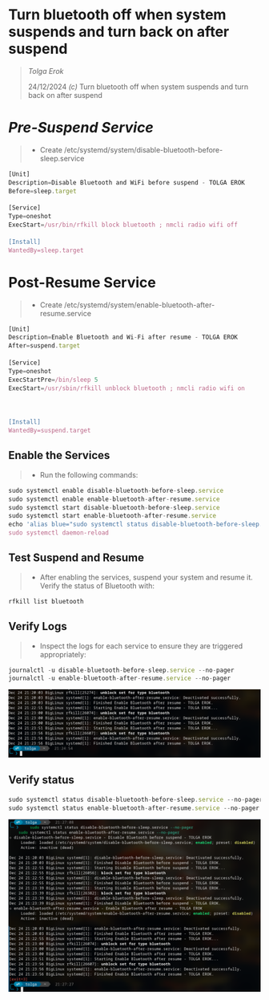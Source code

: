 # Turn bluetooth off when system suspends and turn back on after suspend

> *Tolga Erok*
>
> 24/12/2024
> *(c)* Turn bluetooth off when system suspends and turn back on after suspend

# ***Pre-Suspend Service***

> - Create /etc/systemd/system/disable-bluetooth-before-sleep.service

``` js
[Unit]
Description=Disable Bluetooth and WiFi before suspend - TOLGA EROK
Before=sleep.target

[Service]
Type=oneshot
ExecStart=/usr/bin/rfkill block bluetooth ; nmcli radio wifi off

[Install]
WantedBy=sleep.target
```

# Post-Resume Service

> - Create /etc/systemd/system/enable-bluetooth-after-resume.service

``` js
[Unit]
Description=Enable Bluetooth and Wi-Fi after resume - TOLGA EROK
After=suspend.target

[Service]
Type=oneshot
ExecStartPre=/bin/sleep 5
ExecStart=/usr/sbin/rfkill unblock bluetooth ; nmcli radio wifi on



[Install]
WantedBy=suspend.target
```

## Enable the Services

> - Run the following commands:

``` js
sudo systemctl enable disable-bluetooth-before-sleep.service
sudo systemctl enable enable-bluetooth-after-resume.service
sudo systemctl start disable-bluetooth-before-sleep.service
sudo systemctl start enable-bluetooth-after-resume.service
echo 'alias blue="sudo systemctl status disable-bluetooth-before-sleep.service --no-pager || true && echo && sudo systemctl status enable-bluetooth-after-resume.service --no-pager || true"' >> ~/.bashrc
sudo systemctl daemon-reload
``` 

## Test Suspend and Resume

> - After enabling the services, suspend your system and resume it. Verify the status of Bluetooth with:

``` js
rfkill list bluetooth
```

## Verify Logs

> - Inspect the logs for each service to ensure they are triggered appropriately:

``` js
journalctl -u disable-bluetooth-before-sleep.service --no-pager
journalctl -u enable-bluetooth-after-resume.service --no-pager
```

![screen-shot](image.png)

## Verify status

``` js
sudo systemctl status disable-bluetooth-before-sleep.service --no-pager
sudo systemctl status enable-bluetooth-after-resume.service --no-pager
```

![screen-shot](image-1.png)